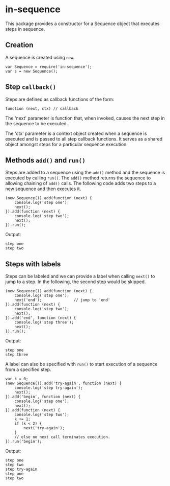 in-sequence
===========

This package provides a constructor for a Sequence object that executes
steps in sequence.

Creation
--------

A sequence is created using `new`.

    var Sequence = require('in-sequence');
    var s = new Sequence();

Step `callback()`
-----------------

Steps are defined as callback functions of the form:

    function (next, ctx) // callback

The 'next' parameter is function that, when invoked, causes the next step in the sequence to be executed.

The 'ctx' parameter is a context object created when a sequence is executed and is passed to all step callback functions. It serves as a shared object amongst steps for a particular sequence execution.

Methods `add()` and `run()`
---------------------------

Steps are added to a sequence using the `add()` method and the sequence is executed by calling `run()`. The `add()` method returns the sequence to allowing chaining of `add()` calls. The following code adds two steps to a new sequence and then executes it.

    (new Sequence()).add(function (next) {
        console.log('step one');
        next();
    }).add(function (next) {
        console.log('step two');
        next();
    }).run();
    
Output:

    step one
    step two

Steps with labels
-----------------

Steps can be labeled and we can provide a label when calling `next()` to jump to a step. In the following, the second step would be skipped.

    (new Sequence()).add(function (next) {
        console.log('step one');
        next('end');              // jump to 'end'
    }).add(function (next) {
        console.log('step two');
        next();
    }).add('end', function (next) {
        console.log('step three');
        next();
    }).run();

Output:

    step one
    step three

A label can also be specified with `run()` to start execution of a sequence from a specified step.

    var k = 0;
    (new Sequence()).add('try-again', function (next) {
        console.log('step try-again');
        next();
    }).add('begin', function (next) {
        console.log('step one');
        next();
    }).add(function (next) {
        console.log('step two');
        k += 1;
        if (k < 2) {
            next('try-again');
        }
        // else no next call terminates execution.
    }).run('begin');

Output:

    step one
    step two
    step try-again
    step one
    step two
